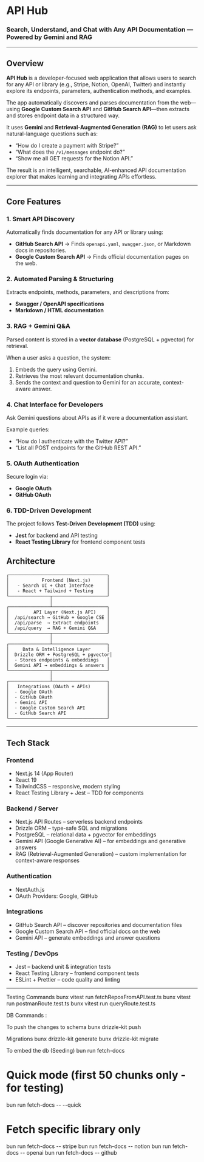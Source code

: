# **API Hub**
### **Search, Understand, and Chat with Any API Documentation — Powered by Gemini and RAG**

---

## **Overview**

**API Hub** is a developer-focused web application that allows users to search for any API or library (e.g., Stripe, Notion, OpenAI, Twitter) and instantly explore its endpoints, parameters, authentication methods, and examples.

The app automatically discovers and parses documentation from the web—using **Google Custom Search API** and **GitHub Search API**—then extracts and stores endpoint data in a structured way.

It uses **Gemini** and **Retrieval-Augmented Generation (RAG)** to let users ask natural-language questions such as:

* “How do I create a payment with Stripe?”
* “What does the `/v1/messages` endpoint do?”
* “Show me all GET requests for the Notion API.”

The result is an intelligent, searchable, AI-enhanced API documentation explorer that makes learning and integrating APIs effortless.

---

## **Core Features**

### **1. Smart API Discovery**

Automatically finds documentation for any API or library using:

* **GitHub Search API** → Finds `openapi.yaml`, `swagger.json`, or Markdown docs in repositories.
* **Google Custom Search API** → Finds official documentation pages on the web.

### **2. Automated Parsing & Structuring**

Extracts endpoints, methods, parameters, and descriptions from:

* **Swagger / OpenAPI specifications**
* **Markdown / HTML documentation**

### **3. RAG + Gemini Q&A**

Parsed content is stored in a **vector database** (PostgreSQL + pgvector) for retrieval.

When a user asks a question, the system:

1. Embeds the query using Gemini.
2. Retrieves the most relevant documentation chunks.
3. Sends the context and question to Gemini for an accurate, context-aware answer.

### **4. Chat Interface for Developers**

Ask Gemini questions about APIs as if it were a documentation assistant.

Example queries:

* “How do I authenticate with the Twitter API?”
* “List all POST endpoints for the GitHub REST API.”

### **5. OAuth Authentication**

Secure login via:

* **Google OAuth**
* **GitHub OAuth**

### **6. TDD-Driven Development**

The project follows **Test-Driven Development (TDD)** using:

* **Jest** for backend and API testing
* **React Testing Library** for frontend component tests


## **Architecture**

```
┌────────────────────────────────────┐
│            Frontend (Next.js)      │
│   - Search UI + Chat Interface     │
│   - React + Tailwind + Testing     │
└───────────────┬────────────────────┘
                │
┌───────────────┴────────────────────┐
│         API Layer (Next.js API)    │
│  /api/search → GitHub + Google CSE │
│  /api/parse  → Extract endpoints   │
│  /api/query  → RAG + Gemini Q&A    │
└───────────────┬────────────────────┘
                │
┌───────────────┴────────────────────┐
│     Data & Intelligence Layer      │
│  Drizzle ORM + PostgreSQL + pgvector│
│  - Stores endpoints & embeddings   │
│  Gemini API → embeddings & answers │
└───────────────┬────────────────────┘
                │
┌───────────────┴────────────────────┐
│   Integrations (OAuth + APIs)      │
│  - Google OAuth                    │
│  - GitHub OAuth                    │
│  - Gemini API                      │
│  - Google Custom Search API        │
│  - GitHub Search API               │
└────────────────────────────────────┘
```

---

## **Tech Stack**

### **Frontend**

* Next.js 14 (App Router)
* React 19
* TailwindCSS – responsive, modern styling
* React Testing Library + Jest – TDD for components

### **Backend / Server**

* Next.js API Routes – serverless backend endpoints
* Drizzle ORM – type-safe SQL and migrations
* PostgreSQL – relational data + pgvector for embeddings
* Gemini API (Google Generative AI) – for embeddings and generative answers
* RAG (Retrieval-Augmented Generation) – custom implementation for context-aware responses

### **Authentication**

* NextAuth.js
* OAuth Providers: Google, GitHub

### **Integrations**

* GitHub Search API – discover repositories and documentation files
* Google Custom Search API – find official docs on the web
* Gemini API – generate embeddings and answer questions

### **Testing / DevOps**

* Jest – backend unit & integration tests
* React Testing Library – frontend component tests
* ESLint + Prettier – code quality and linting

---


Testing Commands
bunx vitest run fetchReposFromAPI.test.ts
bunx vitest run postmanRoute.test.ts
bunx vitest run queryRoute.test.ts


DB Commands :

To push the changes to schema
bunx drizzle-kit push

Migrations
bunx drizzle-kit generate
bunx drizzle-kit migrate

To embed the db (Seeding)
bun run fetch-docs

# Quick mode (first 50 chunks only - for testing)
bun run fetch-docs -- --quick

# Fetch specific library only
bun run fetch-docs -- stripe
bun run fetch-docs -- notion
bun run fetch-docs -- openai
bun run fetch-docs -- github

